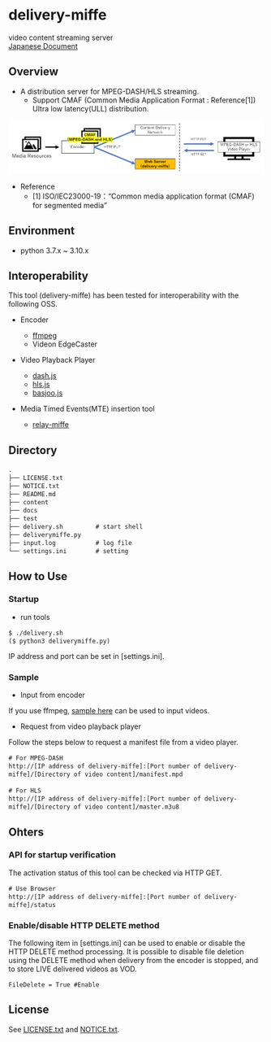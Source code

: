 # delivery-miffe

video content streaming server  
[Japanese Document](./README_JP.md)

## Overview

- A distribution server for MPEG-DASH/HLS streaming.
    - Support CMAF (Common Media Application Format : Reference[1]) Ultra low latency(ULL) distribution.

![Overview](./docs/imgs/overview.png)

- Reference
    - [1] ISO/IEC23000-19：“Common media application format (CMAF) for segmented media”

## Environment

- python 3.7.x ~ 3.10.x

## Interoperability

This tool (delivery-miffe) has been tested for interoperability with the following OSS.

- Encoder
    - [ffmpeg](https://www.ffmpeg.org/)
    - Videon EdgeCaster
    
- Video Playback Player
    - [dash.js](https://github.com/Dash-Industry-Forum/dash.js)
    - [hls.js](https://github.com/video-dev/hls.js/)
    - [basjoo.js](https://github.com/nhkrd/basjoo.js)

- Media Timed Events(MTE) insertion tool  
    - [relay-miffe](https://github.com/nhkrd/relay-miffe)

## Directory

```
.
├── LICENSE.txt
├── NOTICE.txt
├── README.md
├── content
├── docs
├── test
├── delivery.sh         # start shell
├── deliverymiffe.py
├── input.log           # log file
└── settings.ini        # setting
```

## How to Use

### Startup

- run tools
```
$ ./delivery.sh
($ python3 deliverymiffe.py)
```

IP address and port can be set in [settings.ini].

### Sample

- Input from encoder

If you use ffmpeg, [sample here](./test/ffmpeg_cmaf.sh) can be used to input videos.

- Request from video playback player

Follow the steps below to request a manifest file from a video player.

```
# For MPEG-DASH
http://[IP address of delivery-miffe]:[Port number of delivery-miffe]/[Directory of video content]/manifest.mpd

# For HLS
http://[IP address of delivery-miffe]:[Port number of delivery-miffe]/[Directory of video content]/master.m3u8
```

## Ohters

### API for startup verification

The activation status of this tool can be checked via HTTP GET.

```
# Use Browser
http://[IP address of delivery-miffe]:[Port number of delivery-miffe]/status
```

### Enable/disable HTTP DELETE method

The following item in [settings.ini] can be used to enable or disable the HTTP DELETE method processing.
It is possible to disable file deletion using the DELETE method when delivery from the encoder is stopped, and to store LIVE delivered videos as VOD.

```
FileDelete = True #Enable
```

## License

See [LICENSE.txt](./LICENSE.txt) and [NOTICE.txt](./NOTICE.txt).
